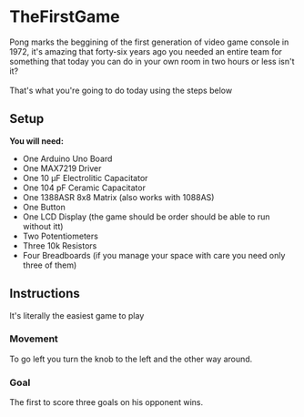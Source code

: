 # TheFirstGame
Pong marks the beggining of the first generation of video game console in 1972, it's amazing that forty-six years ago you needed an entire team for something that today you can do in your own room in two hours or less isn't it?\
\
That's what you're going to do today using the steps below

## Setup
  **You will need:**
  - One Arduino Uno Board
  - One MAX7219 Driver
  - One 10 µF Electrolitic Capacitator
  - One 104 pF Ceramic Capacitator
  - One 1388ASR 8x8 Matrix (also works with 1088AS)  
  - One Button
  - One LCD Display (the game should be order should be able to run without itt)
  - Two Potentiometers
  - Three 10k Resistors
  - Four Breadboards (if you manage your space with care you need only three of them)
## Instructions
It's literally the easiest game to play
### Movement
To go left you turn the knob to the left and the other way around.
### Goal
The first to score three goals on his opponent wins.
